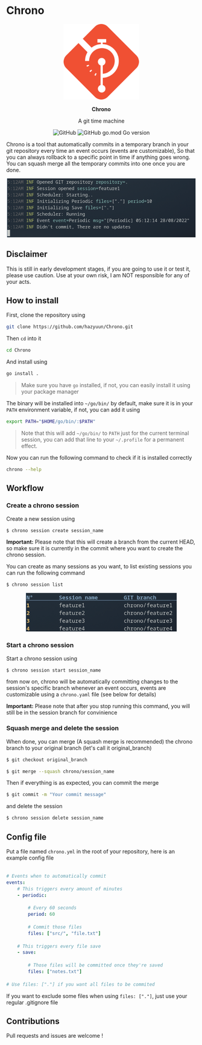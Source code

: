 # Chrono
<p align="center">
    <img src="assets/logo.png" width="200"/>
</p>
<p align="center">
    <strong>Chrono</strong>
</p>
<p align="center">
    A git time machine
</p>
<div align="center">

<img alt="GitHub" src="https://img.shields.io/github/license/hazyuun/Chrono?color=green&style=flat-square">

<img alt="GitHub go.mod Go version" src="https://img.shields.io/github/go-mod/go-version/hazyuun/Chrono?style=flat-square">

</div>

Chrono is a tool that automatically commits in a temporary branch in your git repository every time an event occurs
(events are customizable), So that you can always rollback to a specific point in time if anything goes wrong. You can squash merge all the temporary commits into one once you are done.

<p align="center">
    <img src="assets/screenshot1.png" width="500"/>
</p>


## Disclaimer
This is still in early development stages, if you are going to use it or test it, please use caution.
Use at your own risk, I am NOT responsible for any of your acts.

## How to install

First, clone the repository using 
```bash
git clone https://github.com/hazyuun/Chrono.git
```

Then `cd` into it
```bash
cd Chrono
```

And install using
```bash
go install .
```
> Make sure you have `go` installed, if not, you can easily install it using your package manager

The binary will be installed into `~/go/bin/` by default, make sure it is in your `PATH` environment variable, if not, you can add it using 

```bash
export PATH="$HOME/go/bin/:$PATH"
```
> Note that this will add `~/go/bin/` to `PATH` just for the current terminal session, you can add that line to your `~/.profile` for a permanent effect.

Now you can run the following command to check if it is installed correctly
```bash
chrono --help
```

## Workflow
### Create a chrono session

Create a new session using
```bash
$ chrono session create session_name
```
<b>Important:</b> Please note that this will create a branch from the current HEAD, so make sure it is currently in the commit where you want to create the chrono session.

You can create as many sessions as you want, to list existing sessions you can run the following command 
```bash
$ chrono session list
```
<p align="center">
    <img src="assets/sessions_list.png" width="400"/>
</p>



### Start a chrono session
Start a chrono session using 
```bash
$ chrono session start session_name
```
from now on, chrono will be automatically committing changes to the session's specific branch whenever an event occurs, events are customizable using a `chrono.yaml` file (see below for details)

<b>Important:</b> Please note that after you stop running this command, you will still be in the session branch for convinience 

### Squash merge and delete the session
When done, you can merge (A squash merge is recommended) the chrono branch to your original branch (let's call it original_branch) 
```bash
$ git checkout original_branch
```
```bash
$ git merge --squash chrono/session_name
```
Then if everything is as expected, you can commit the merge 
```bash
$ git commit -m "Your commit message"
```
and delete the session
```bash
$ chrono session delete session_name
```

## Config file
Put a file named `chrono.yml` in the root of your repository, here is an example config file
```yaml

# Events when to automatically commit
events:
    # This triggers every amount of minutes
    - periodic:

        # Every 60 seconds
        period: 60

        # Commit those files
        files: ["src/", "file.txt"] 

    # This triggers every file save
    - save:

        # Those files will be committed once they're saved
        files: ["notes.txt"]
        
# Use files: ["."] if you want all files to be commited
```

If you want to exclude some files when using `files: ["."]`, just use your regular .gitignore file

## Contributions
Pull requests and issues are welcome !
